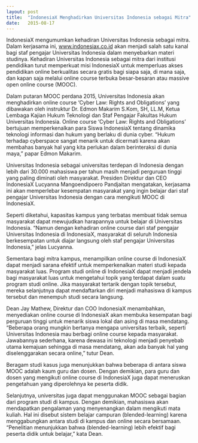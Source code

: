 ```yaml
---
layout: post
title:  "IndonesiaX Menghadirkan Universitas Indonesia sebagai Mitra"
date:   2015-08-17
---
```


IndonesiaX mengumumkan kehadiran Universitas Indonesia sebagai mitra. Dalam kerjasama ini, www.indonesiax.co.id akan menjadi salah satu kanal bagi staf pengajar Universitas Indonesia dalam menyebarkan materi studinya. Kehadiran Universitas Indonesia sebagai mitra dari institusi pendidikan turut memperkuat misi IndonesiaX untuk memperluas akses pendidikan online berkualitas secara gratis bagi siapa saja, di mana saja, dan kapan saja melalui online course terbuka besar-besaran atau massive open online course (MOOC).

Dalam putaran MOOC perdana 2015, Universitas Indonesia akan menghadirkan online course ‘Cyber Law: Rights and Obligations’ yang dibawakan oleh instruktur Dr. Edmon Makarim S.Kom, SH, LL.M, Ketua Lembaga Kajian Hukum Teknologi dan Staf Pengajar Fakultas Hukum Universitas Indonesia. Online course ‘Cyber Law: Rights and Obligations’ bertujuan memperkenalkan para Siswa IndonesiaX tentang dinamika teknologi informasi dan hukum yang berlaku di dunia cyber. “Hukum terhadap cyberspace sangat menarik untuk dicermati karena akan membahas banyak hal yang kita perlukan dalam berinteraksi di dunia maya,” papar Edmon Makarim.
 
Universitas Indonesia sebagai universitas terdepan di Indonesia dengan lebih dari 30.000 mahasiswa per tahun masih menjadi perguruan tinggi yang paling diminati oleh masyarakat. Presiden Direktur dan CEO IndonesiaX Lucyanna Mangoendipoero Pandjaitan mengatakan, kerjasama ini akan memperlebar kesempatan masyarakat yang ingin belajar dari staf pengajar Universitas Indonesia dengan cara mengikuti MOOC di IndonesiaX.
 
Seperti diketahui, kapasitas kampus yang terbatas membuat tidak semua masyarakat dapat mewujudkan harapannya untuk belajar di Universitas Indonesia. “Namun dengan kehadiran online course dari staf pengajar Universitas Indonesia di IndonesiaX, masyarakat di seluruh Indonesia berkesempatan untuk diajar langsung oleh staf pengajar Universitas Indonesia,” jelas Lucyanna.
 
Sementara bagi mitra kampus, menampilkan online course di IndonesiaX dapat menjadi sarana efektif untuk memperkenalkan materi studi kepada masyarakat luas. Program studi online di IndonesiaX dapat menjadi jendela bagi masyarakat luas untuk mengetahui topik yang terdapat dalam suatu program studi online. Jika masyarakat tertarik dengan topik tersebut, mereka selanjutnya dapat mendaftarkan diri menjadi mahasiswa di kampus tersebut dan menempuh studi secara langsung.
 
Dean Jay Mathew, Direktur dan COO IndonesiaX menambahkan, menyediakan online course di IndonesiaX akan membuka kesempatan bagi perguruan tinggi untuk menarik siswa lokal dan asing di masa mendatang. “Beberapa orang mungkin bertanya mengapa universitas terbaik, seperti Universitas Indonesia mau berbagi online course kepada masyarakat. Jawabannya sederhana, karena dewasa ini teknologi menjadi penyebab utama kemajuan sehingga di masa mendatang, akan ada banyak hal yang diselenggarakan secara online,” tutur Dean.
 
Beragam studi kasus juga menunjukkan bahwa beberapa di antara siswa MOOC adalah kaum guru dan dosen. Dengan demikian, para guru dan dosen yang mengikuti online course di IndonesiaX juga dapat meneruskan pengetahuan yang diperolehnya ke peserta didik.
 
Selanjutnya, universitas juga dapat menggunakan MOOC sebagai bagian dari program studi di kampus. Dengan demikian, mahasiswa akan mendapatkan pengalaman yang menyenangkan dalam mengikuti mata kuliah. Hal ini disebut sistem belajar campuran (blended-learning) karena menggabungkan antara studi di kampus dan online secara bersamaan. “Penelitian menunjukkan bahwa (blended-learning) lebih efektif bagi peserta didik untuk belajar,” kata Dean.
